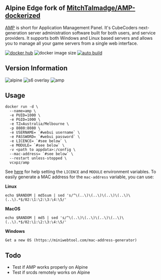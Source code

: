 ## Alpine Edge fork of [MitchTalmadge/AMP-dockerized](https://github.com/MitchTalmadge/AMP-dockerized/)
[AMP](https://cubecoders.com/AMP) is short for Application Management Panel. It's CubeCoders next-generation server administration software built for both users, and service providers. It supports both Windows and Linux based servers and allows you to manage all your game servers from a single web interface.

[![docker hub](https://img.shields.io/badge/docker%20hub-link-blue?style=for-the-badge&logo=docker)](https://hub.docker.com/repository/docker/vcxpz/amp) ![docker image size](https://img.shields.io/docker/image-size/vcxpz/amp?style=for-the-badge&logo=docker) [![auto build](https://img.shields.io/badge/auto%20build-disabled-grey?style=for-the-badge&logo=docker?color=d1aa67)](https://github.com/hydazz/docker-amp/actions?query=workflow%3A%22Cron+Update+CI%22)

## Version Information
![alpine](https://img.shields.io/badge/alpine-edge-0D597F?style=for-the-badge&logo=alpine-linux) ![s6 overlay](https://img.shields.io/badge/s6--overlay-2.1.0.2-blue?style=for-the-badge) ![amp](https://img.shields.io/badge/amp-2.0.9.0-blue?style=for-the-badge)

## Usage
```
docker run -d \
  --name=amp \
  -e PUID=1000 \
  -e PGID=1000 \
  -e TZ=Australia/Melbourne \
  -p 8080:8080 \
  -e USERNAME= `#webui username` \
  -e PASSWORD= `#webui password` \
  -e LICENCE= `#see below` \
  -e MODULE= `#see below` \
  -v <path to appdata>:/config \
  --mac-address= `#see below` \
  --restart unless-stopped \
  vcxpz/amp
```
See [here](https://github.com/MitchTalmadge/AMP-dockerized#environment-variables) for help setting the `LICENCE` and `MODULE` environment variables. To easily generate a MAC address for the `mac-address` variable, you can use:

**Linux**

    echo $RANDOM | md5sum | sed 's/^\(..\)\(..\)\(..\)\(..\)\(..\).*$/02:\1:\2:\3:\4:\5/'

**MacOS**

    echo $RANDOM | md5 | sed 's/^\(..\)\(..\)\(..\)\(..\)\(..\).*$/02:\1:\2:\3:\4:\5/'

**Windows**

    Get a new OS (https://miniwebtool.com/mac-address-generator)

## Todo
* Test if AMP works properly on Alpine
* Test if srcds remotely works on Alpine
